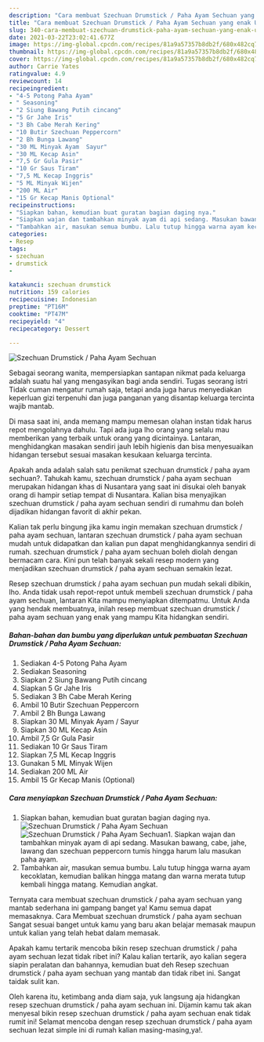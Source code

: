 ```yaml
---
description: "Cara membuat Szechuan Drumstick / Paha Ayam Sechuan yang enak Untuk Jualan"
title: "Cara membuat Szechuan Drumstick / Paha Ayam Sechuan yang enak Untuk Jualan"
slug: 340-cara-membuat-szechuan-drumstick-paha-ayam-sechuan-yang-enak-untuk-jualan
date: 2021-03-22T23:02:41.677Z
image: https://img-global.cpcdn.com/recipes/81a9a57357b8db2f/680x482cq70/szechuan-drumstick-paha-ayam-sechuan-foto-resep-utama.jpg
thumbnail: https://img-global.cpcdn.com/recipes/81a9a57357b8db2f/680x482cq70/szechuan-drumstick-paha-ayam-sechuan-foto-resep-utama.jpg
cover: https://img-global.cpcdn.com/recipes/81a9a57357b8db2f/680x482cq70/szechuan-drumstick-paha-ayam-sechuan-foto-resep-utama.jpg
author: Carrie Yates
ratingvalue: 4.9
reviewcount: 14
recipeingredient:
- "4-5 Potong Paha Ayam"
- " Seasoning"
- "2 Siung Bawang Putih cincang"
- "5 Gr Jahe Iris"
- "3 Bh Cabe Merah Kering"
- "10 Butir Szechuan Peppercorn"
- "2 Bh Bunga Lawang"
- "30 ML Minyak Ayam  Sayur"
- "30 ML Kecap Asin"
- "7,5 Gr Gula Pasir"
- "10 Gr Saus Tiram"
- "7,5 ML Kecap Inggris"
- "5 ML Minyak Wijen"
- "200 ML Air"
- "15 Gr Kecap Manis Optional"
recipeinstructions:
- "Siapkan bahan, kemudian buat guratan bagian daging nya."
- "Siapkan wajan dan tambahkan minyak ayam di api sedang. Masukan bawang, cabe, jahe, lawang dan szechuan peppercorn tumis hingga harum lalu masukan paha ayam."
- "Tambahkan air, masukan semua bumbu. Lalu tutup hingga warna ayam kecoklatan, kemudian balikan hingga matang dan warna merata tutup kembali hingga matang. Kemudian angkat."
categories:
- Resep
tags:
- szechuan
- drumstick
- 

katakunci: szechuan drumstick  
nutrition: 159 calories
recipecuisine: Indonesian
preptime: "PT16M"
cooktime: "PT47M"
recipeyield: "4"
recipecategory: Dessert

---
```



![Szechuan Drumstick / Paha Ayam Sechuan](https://img-global.cpcdn.com/recipes/81a9a57357b8db2f/680x482cq70/szechuan-drumstick-paha-ayam-sechuan-foto-resep-utama.jpg)

Sebagai seorang wanita, mempersiapkan santapan nikmat pada keluarga adalah suatu hal yang mengasyikan bagi anda sendiri. Tugas seorang istri Tidak cuman mengatur rumah saja, tetapi anda juga harus menyediakan keperluan gizi terpenuhi dan juga panganan yang disantap keluarga tercinta wajib mantab.

Di masa  saat ini, anda memang mampu memesan olahan instan tidak harus repot mengolahnya dahulu. Tapi ada juga lho orang yang selalu mau memberikan yang terbaik untuk orang yang dicintainya. Lantaran, menghidangkan masakan sendiri jauh lebih higienis dan bisa menyesuaikan hidangan tersebut sesuai masakan kesukaan keluarga tercinta. 



Apakah anda adalah salah satu penikmat szechuan drumstick / paha ayam sechuan?. Tahukah kamu, szechuan drumstick / paha ayam sechuan merupakan hidangan khas di Nusantara yang saat ini disukai oleh banyak orang di hampir setiap tempat di Nusantara. Kalian bisa menyajikan szechuan drumstick / paha ayam sechuan sendiri di rumahmu dan boleh dijadikan hidangan favorit di akhir pekan.

Kalian tak perlu bingung jika kamu ingin memakan szechuan drumstick / paha ayam sechuan, lantaran szechuan drumstick / paha ayam sechuan mudah untuk didapatkan dan kalian pun dapat menghidangkannya sendiri di rumah. szechuan drumstick / paha ayam sechuan boleh diolah dengan bermacam cara. Kini pun telah banyak sekali resep modern yang menjadikan szechuan drumstick / paha ayam sechuan semakin lezat.

Resep szechuan drumstick / paha ayam sechuan pun mudah sekali dibikin, lho. Anda tidak usah repot-repot untuk membeli szechuan drumstick / paha ayam sechuan, lantaran Kita mampu menyiapkan ditempatmu. Untuk Anda yang hendak membuatnya, inilah resep membuat szechuan drumstick / paha ayam sechuan yang enak yang mampu Kita hidangkan sendiri.

<!--inarticleads1-->

##### Bahan-bahan dan bumbu yang diperlukan untuk pembuatan Szechuan Drumstick / Paha Ayam Sechuan:

1. Sediakan 4-5 Potong Paha Ayam
1. Sediakan  Seasoning
1. Siapkan 2 Siung Bawang Putih cincang
1. Siapkan 5 Gr Jahe Iris
1. Sediakan 3 Bh Cabe Merah Kering
1. Ambil 10 Butir Szechuan Peppercorn
1. Ambil 2 Bh Bunga Lawang
1. Siapkan 30 ML Minyak Ayam / Sayur
1. Siapkan 30 ML Kecap Asin
1. Ambil 7,5 Gr Gula Pasir
1. Sediakan 10 Gr Saus Tiram
1. Siapkan 7,5 ML Kecap Inggris
1. Gunakan 5 ML Minyak Wijen
1. Sediakan 200 ML Air
1. Ambil 15 Gr Kecap Manis (Optional)




<!--inarticleads2-->

##### Cara menyiapkan Szechuan Drumstick / Paha Ayam Sechuan:

1. Siapkan bahan, kemudian buat guratan bagian daging nya.
<img src="https://img-global.cpcdn.com/steps/24e594f1a96ac5c5/160x128cq70/szechuan-drumstick-paha-ayam-sechuan-langkah-memasak-1-foto.jpg" alt="Szechuan Drumstick / Paha Ayam Sechuan"><img src="https://img-global.cpcdn.com/steps/487dce2be69715e3/160x128cq70/szechuan-drumstick-paha-ayam-sechuan-langkah-memasak-1-foto.jpg" alt="Szechuan Drumstick / Paha Ayam Sechuan">1. Siapkan wajan dan tambahkan minyak ayam di api sedang. Masukan bawang, cabe, jahe, lawang dan szechuan peppercorn tumis hingga harum lalu masukan paha ayam.
1. Tambahkan air, masukan semua bumbu. Lalu tutup hingga warna ayam kecoklatan, kemudian balikan hingga matang dan warna merata tutup kembali hingga matang. Kemudian angkat.




Ternyata cara membuat szechuan drumstick / paha ayam sechuan yang mantab sederhana ini gampang banget ya! Kamu semua dapat memasaknya. Cara Membuat szechuan drumstick / paha ayam sechuan Sangat sesuai banget untuk kamu yang baru akan belajar memasak maupun untuk kalian yang telah hebat dalam memasak.

Apakah kamu tertarik mencoba bikin resep szechuan drumstick / paha ayam sechuan lezat tidak ribet ini? Kalau kalian tertarik, ayo kalian segera siapin peralatan dan bahannya, kemudian buat deh Resep szechuan drumstick / paha ayam sechuan yang mantab dan tidak ribet ini. Sangat taidak sulit kan. 

Oleh karena itu, ketimbang anda diam saja, yuk langsung aja hidangkan resep szechuan drumstick / paha ayam sechuan ini. Dijamin kamu tak akan menyesal bikin resep szechuan drumstick / paha ayam sechuan enak tidak rumit ini! Selamat mencoba dengan resep szechuan drumstick / paha ayam sechuan lezat simple ini di rumah kalian masing-masing,ya!.

